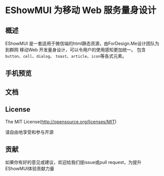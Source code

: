 EShowMUI 为移动 Web 服务量身设计
====



## 概述

EShowMUI 是一套适用于微信端的html静态资源，由ForDesign.Me设计团队为到群网 移动Web 开发量身设计，可以令用户的使用感知更加统一。
包含`button`、`cell`、`dialog`、 `toast`、`article`、`icon`等各式元素。

## 手机预览


## 文档




## License
The MIT License(http://opensource.org/licenses/MIT)

请自由地享受和参与开源

## 贡献

如果你有好的意见或建议，欢迎给我们提issue或pull request，为提升EShowMUI体验贡献力量
